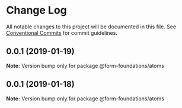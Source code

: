 # Change Log

All notable changes to this project will be documented in this file.
See [Conventional Commits](https://conventionalcommits.org) for commit guidelines.

## 0.0.1 (2019-01-19)

**Note:** Version bump only for package @form-foundations/atoms





## 0.0.1 (2019-01-18)

**Note:** Version bump only for package @form-foundations/atoms
